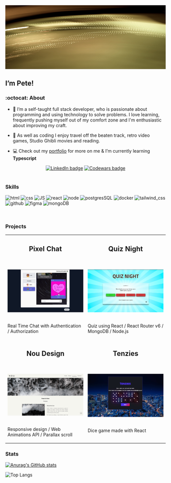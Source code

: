 <img src='./images/background-image.jpg' alt='banner' width='1000' height='200'/> 

##  I’m Pete! 
 
### :octocat: About 
- 👀 I’m a self-taught full stack developer, who is passionate about programming and using technology to solve problems. I love learning, frequently pushing myself out of my comfort zone and I'm enthusiastic about improving my craft.

- 👾 As well as coding I enjoy travel off the beaten track, retro video games, Studio Ghibli movies and reading.

- :computer: Check out my [portfolio](https://peterpilkington.com) for more on me & I’m currently learning **Typescript**


<div align='center'>
<a href='https://www.linkedin.com/in/peter-pilkington-322262107/' target="_blank"><img src='https://img.shields.io/badge/LinkedIn-0077B5?style=for-the-badge&logo=linkedin&logoColor=white' alt='LinkedIn badge'></a>
<a href='https://www.codewars.com/users/Pete7891' target="_blank"><img src='https://img.shields.io/badge/Codewars-B1361E?style=for-the-badge&logo=Codewars&logoColor=white' alt='Codewars badge'></a>
</div>
<br>





### Skills
<p align='left'>
<img src='https://img.icons8.com/color/2x/html-5--v2.png' alt='html' height='50px'/>
<img src='https://img.icons8.com/color/2x/css3.png' alt='css' height='50px'/>
<img src='https://img.icons8.com/color/2x/javascript.png' alt='JS' height='50px'/>
<img src='https://img.icons8.com/plasticine/2x/react.png' alt='react' height='50px'/>
<img src='https://img.icons8.com/color/2x/nodejs.png' alt='node' height='50px'/>
<img src='https://img.icons8.com/color/2x/postgreesql.png' alt='postgresSQL' height='50px'/>
<img src='https://img.icons8.com/fluency/2x/docker.png' alt='docker' height='50px'/>
<img src="https://img.icons8.com/color/48/tailwind_css.png" alt="tailwind_css" height="50"/>
<img src='https://img.icons8.com/color-glass/2x/github.png' alt='github' height='50px'/>
<img src='https://img.icons8.com/color/2x/figma.png' alt='figma' height='50px'/>
<img src='https://img.icons8.com/color/344/mongodb.png' alt='mongoDB' height='50px'/>
</p> 
<br>



### Projects
<table align="center">
    <tr>
        <td valign="top" width="50%">
            <h2 align="center">Pixel Chat</h2>
            <br>
            <br>
            <div height='275'>
                <a href='https://pilks-pixel-chat.netlify.app/'><img width="100%" src="./images/chat-img.png" alt="chat screenshot" width="300" ></a>
            </div>
            <br>
            <p>Real Time Chat with Authentication / Authorization</p>
        </td>
        <td valign="top" width="50%">
            <h2 align="center">Quiz Night</h2>
            <br>
            <br>
            <div height='275'>
                <a href='https://pete-quiz-night.netlify.app/'><img width="100%" height='100%' src="./images/quiz-img.png" alt="Quiz screenshot"></a>
            </div>
            <br>
            <p>Quiz using React / React Router v6 / MongoDB / Node.js </p>
        </td>
    </tr>
    <tr>
        <td valign="top" width="50%">
            <h2 align="center">Nou Design</h2>
            <br>
            <br>
            <div height='275'>
                <a href='https://noudesignstudio.vercel.app/'><img width="100%" height='100%' src="./images/nou.png" alt="nou design screenshot"></a>
            </div>
            <br>
            <p>Responsive design / Web Animations API / Parallax scroll</p>
        </td>      
        <td valign="top" width="50%">
            <h2 align="center">Tenzies</h2>
            <br>
            <br>
            <div height='275'>
                <a href='https://pilks-pixel.github.io/Tenzies-game/'><img width="100%" src="./images/tenzies-img.png" alt="tenzies screenshot" width="300" ></a>
            </div>
            <br>
            <p>Dice game made with React</p>
        </td>
    </tr>
</table>

### Stats 

[![Anurag's GitHub stats](https://github-readme-stats.vercel.app/api?username=pilks-pixel&show_icons=true&theme=tokyonight)](https://github.com/anuraghazra/github-readme-stats)


![Top Langs](https://github-readme-stats.vercel.app/api/top-langs/?username=pilks-pixel&layout=compact&theme=tokyonight)





<!---
Pilks-pixel/Pilks-pixel is a ✨ special ✨ repository because its `README.md` (this file) appears on your GitHub profile.
You can click the Preview link to take a look at your changes.
--->
